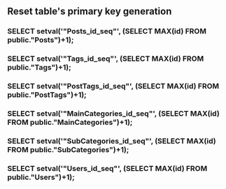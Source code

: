 ## Reset table's primary key generation

### SELECT setval('"Posts_id_seq"', (SELECT MAX(id) FROM public."Posts")+1);

### SELECT setval('"Tags_id_seq"', (SELECT MAX(id) FROM public."Tags")+1);

### SELECT setval('"PostTags_id_seq"', (SELECT MAX(id) FROM public."PostTags")+1);

### SELECT setval('"MainCategories_id_seq"', (SELECT MAX(id) FROM public."MainCategories")+1);

### SELECT setval('"SubCategories_id_seq"', (SELECT MAX(id) FROM public."SubCategories")+1);

### SELECT setval('"Users_id_seq"', (SELECT MAX(id) FROM public."Users")+1);